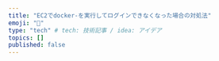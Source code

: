 ```yaml
---
title: "EC2でdocker-を実行してログインできなくなった場合の対処法"
emoji: "🐥"
type: "tech" # tech: 技術記事 / idea: アイデア
topics: []
published: false
---
```

